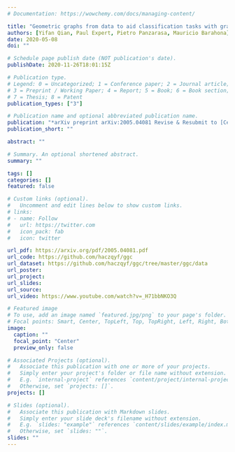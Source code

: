 ```yaml
---
# Documentation: https://wowchemy.com/docs/managing-content/

title: "Geometric graphs from data to aid classification tasks with graph convolutional networks"
authors: [Yifan Qian, Paul Expert, Pietro Panzarasa, Mauricio Barahona]
date: 2020-05-08
doi: ""

# Schedule page publish date (NOT publication's date).
publishDate: 2020-11-26T18:01:15Z

# Publication type.
# Legend: 0 = Uncategorized; 1 = Conference paper; 2 = Journal article;
# 3 = Preprint / Working Paper; 4 = Report; 5 = Book; 6 = Book section;
# 7 = Thesis; 8 = Patent
publication_types: ["3"]

# Publication name and optional abbreviated publication name.
publication: "*arXiv preprint arXiv:2005.04081 Revise & Resubmit to [Cell Patterns](https://papers.ssrn.com/sol3/papers.cfm?abstract_id=3713501)*"
publication_short: ""

abstract: ""

# Summary. An optional shortened abstract.
summary: ""

tags: []
categories: []
featured: false

# Custom links (optional).
#   Uncomment and edit lines below to show custom links.
# links:
# - name: Follow
#   url: https://twitter.com
#   icon_pack: fab
#   icon: twitter

url_pdf: https://arxiv.org/pdf/2005.04081.pdf
url_code: https://github.com/haczqyf/ggc
url_dataset: https://github.com/haczqyf/ggc/tree/master/ggc/data
url_poster:
url_project:
url_slides:
url_source:
url_video: https://www.youtube.com/watch?v=_H71bbNKO3Q

# Featured image
# To use, add an image named `featured.jpg/png` to your page's folder. 
# Focal points: Smart, Center, TopLeft, Top, TopRight, Left, Right, BottomLeft, Bottom, BottomRight.
image:
  caption: ""
  focal_point: "Center"
  preview_only: false

# Associated Projects (optional).
#   Associate this publication with one or more of your projects.
#   Simply enter your project's folder or file name without extension.
#   E.g. `internal-project` references `content/project/internal-project/index.md`.
#   Otherwise, set `projects: []`.
projects: []

# Slides (optional).
#   Associate this publication with Markdown slides.
#   Simply enter your slide deck's filename without extension.
#   E.g. `slides: "example"` references `content/slides/example/index.md`.
#   Otherwise, set `slides: ""`.
slides: ""
---
```

